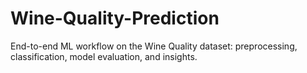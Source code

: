 # Wine-Quality-Prediction
End-to-end ML workflow on the Wine Quality dataset: preprocessing, classification, model evaluation, and insights.
